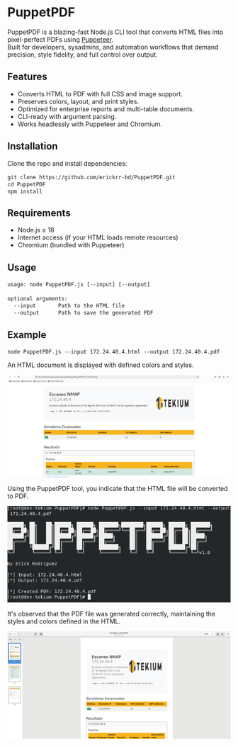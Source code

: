 # PuppetPDF
PuppetPDF is a blazing-fast Node.js CLI tool that converts HTML files into pixel-perfect PDFs using [Puppeteer](https://pptr.dev/).  
Built for developers, sysadmins, and automation workflows that demand precision, style fidelity, and full control over output.

## Features
- Converts HTML to PDF with full CSS and image support.
- Preserves colors, layout, and print styles.
- Optimized for enterprise reports and multi-table documents.
- CLI-ready with argument parsing.
- Works headlessly with Puppeteer and Chromium.

## Installation

Clone the repo and install dependencies:

```
git clone https://github.com/erickrr-bd/PuppetPDF.git
cd PuppetPDF
npm install
```
## Requirements
- Node.js ≥ 18
- Internet access (if your HTML loads remote resources)
- Chromium (bundled with Puppeteer)

## Usage
```
usage: node PuppetPDF.js [--input] [--output]

optional arguments:
  --input       Path to the HTML file
  --output      Path to save the generated PDF
```

## Example
```
node PuppetPDF.js --input 172.24.40.4.html --output 172.24.40.4.pdf
```
An HTML document is displayed with defined colors and styles.

![Preview](./images/img1.png)

Using the PuppetPDF tool, you indicate that the HTML file will be converted to PDF.

![Preview](./images/img4.png)

It's observed that the PDF file was generated correctly, maintaining the styles and colors defined in the HTML.

![Preview](./images/img3.png)
